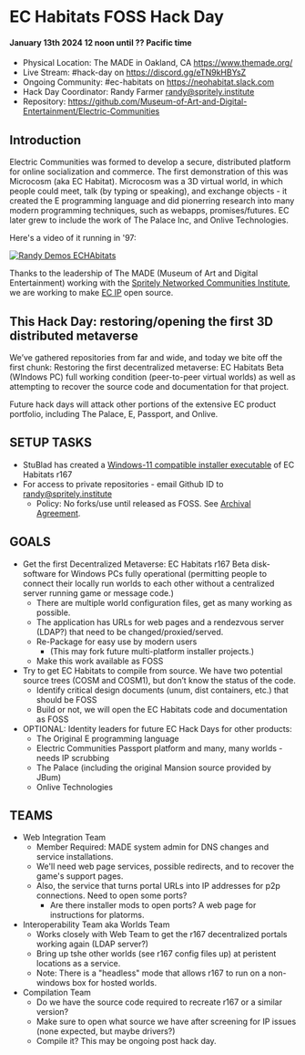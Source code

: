 # EC Habitats FOSS Hack Day
#### January 13th 2024 12 noon until ?? Pacific time

* Physical Location: The MADE in Oakland, CA https://www.themade.org/
* Live Stream: #hack-day on https://discord.gg/eTN9kHBYsZ
* Ongoing Community: #ec-habitats on https://neohabitat.slack.com
* Hack Day Coordinator: Randy Farmer randy@spritely.institute
* Repository: https://github.com/Museum-of-Art-and-Digital-Entertainment/Electric-Communities

## Introduction
Electric Communities was formed to develop a secure, distributed platform for online socialization and commerce. The first demonstration of this was Microcosm (aka EC Habitat). Microcosm was a 3D virtual world, in which people could meet, talk (by typing or speaking), and exchange objects - it created the E programming language and did pionerring research into many modern programming techniques, such as webapps, promises/futures. EC later grew to include the work of The Palace Inc, and Onlive Technologies.

Here's a video of it running in '97: 

[![Randy Demos ECHAbitats](https://img.youtube.com/vi/KNiePoNiyvE/0.jpg)](https://www.youtube.com/watch?v=KNiePoNiyvE)

Thanks to the leadership of The MADE (Museum of Art and Digital Entertainment) working with the [Spritely Networked Communities Institute](http://spritely.institute), we are working to make [EC IP](https://docs.google.com/document/d/19iarmahK9_-Yp9VKF_yQ4vRY78fisViAuCAqsTkUQuo/edit?usp=sharing) open source.

## This Hack Day: restoring/opening the first 3D distributed metaverse
We’ve gathered repositories from far and wide, and today we bite off the first chunk: 
Restoring the first decentralized metaverse: EC Habitats Beta (WIndows PC) full working condition (peer-to-peer virtual worlds) as well as attempting to recover the source code and documentation for that project.

Future hack days will attack other portions of the extensive EC product portfolio, including The Palace, E, Passport, and Onlive.

## SETUP TASKS 
* StuBlad has created a [Windows-11 compatible installer executable](https://github.com/Museum-of-Art-and-Digital-Entertainment/Electric-Communities/blob/main/Microcosm/ECHabitatBeta/Restoration/ECHabitatsInstaller_r167.exe) of EC Habitats r167
* For access to private repositories - email Github ID to randy@spritely.institute
  * Policy: No forks/use until released as FOSS. See [Archival Agreement]([url](https://drive.google.com/file/d/1tmPeAtsSDoDxMpKohYyCMmLOjAs0u3Wf/view?usp=sharing)).

## GOALS
* Get the first Decentralized Metaverse: EC Habitats r167 Beta disk-software for Windows PCs fully operational (permitting people to connect their locally run worlds to each other without a centralized server running game or message code.)
  * There are multiple world configuration files, get as many working as possible.
  * The application has URLs for web pages and a rendezvous server (LDAP?) that need to be changed/proxied/served.
  * Re-Package for easy use by modern users
    * (This may fork future multi-platform installer projects.)
  * Make this work available as FOSS
* Try to get EC Habitats to compile from source. We have two potential source trees (COSM and COSM1), but don’t know the status of the code.
  * Identify critical design documents (unum, dist containers, etc.)  that should be FOSS
  * Build or not, we will open the EC Habitats code and documentation as FOSS
* OPTIONAL:  Identity leaders for future EC Hack Days for other products:
  * The Original E programming language
  * Electric Communities Passport platform and many, many worlds - needs IP scrubbing
  * The Palace (including the original Mansion source provided by JBum)
  * Onlive Technologies

## TEAMS
* Web Integration Team
  * Member Required: MADE system admin for DNS changes and service installations.
  * We'll need web page services, possible redirects, and to recover the game's support pages.
  * Also, the service that turns portal URLs into IP addresses for p2p connections. Need to open some ports?
    * Are there installer mods to open ports? A web page for instructions for platorms.
* Interoperability Team aka Worlds Team
  * Works closely with Web Team to get the r167 decentralized portals working again (LDAP server?)
  * Bring up tshe other worlds (see r167 config files up) at peristent locations as a service.
  * Note: There is a "headless" mode that allows r167 to run on a non-windows box for hosted worlds.
* Compilation Team
  * Do we have the source code required to recreate r167 or a similar version?
  * Make sure to open what source we have after screening for IP issues (none expected, but maybe drivers?)
  * Compile it? This may be ongoing post hack day.


